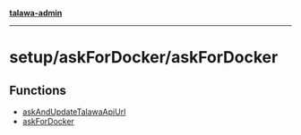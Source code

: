 [**talawa-admin**](../../../README.md)

***

# setup/askForDocker/askForDocker

## Functions

- [askAndUpdateTalawaApiUrl](functions/askAndUpdateTalawaApiUrl.md)
- [askForDocker](functions/askForDocker.md)
